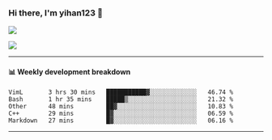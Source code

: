 ### Hi there, I'm yihan123 👋

<!--
**yihan12/yihan12** is a ✨ _special_ ✨ repository because its `README.md` (this file) appears on your GitHub profile.

Here are some ideas to get you started:

- 🔭 I’m currently working on ...
- 🌱 I’m currently learning ...
- 👯 I’m looking to collaborate on ...
- 🤔 I’m looking for help with ...
- 💬 Ask me about ...
- 📫 How to reach me: ...
- 😄 Pronouns: ...
- ⚡ Fun fact: ...
-->


![](https://visitor-badge.glitch.me/badge?page_id=yihan12.readme)

![](https://github-readme-stats.vercel.app/api?username=yihan12)

---

#### :bar_chart: Weekly development breakdown

<!--START_SECTION:waka-->
```text
VimL       3 hrs 30 mins   ███████████▓░░░░░░░░░░░░░   46.74 % 
Bash       1 hr 35 mins    █████▒░░░░░░░░░░░░░░░░░░░   21.32 % 
Other      48 mins         ██▓░░░░░░░░░░░░░░░░░░░░░░   10.83 % 
C++        29 mins         █▓░░░░░░░░░░░░░░░░░░░░░░░   06.59 % 
Markdown   27 mins         █▓░░░░░░░░░░░░░░░░░░░░░░░   06.16 % 
```
<!--END_SECTION:waka-->

---
